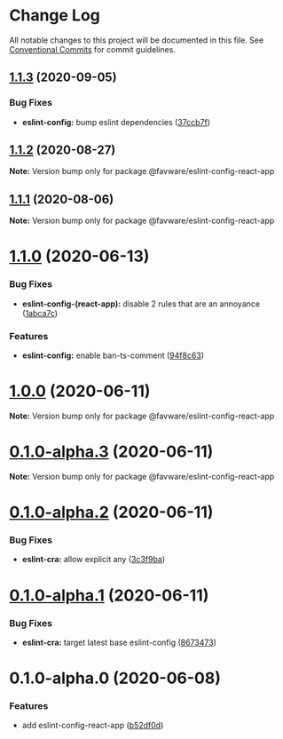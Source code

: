 # Change Log

All notable changes to this project will be documented in this file.
See [Conventional Commits](https://conventionalcommits.org) for commit guidelines.

## [1.1.3](https://github.com/favware/node-packages/compare/@favware/eslint-config-react-app@1.1.2...@favware/eslint-config-react-app@1.1.3) (2020-09-05)


### Bug Fixes

* **eslint-config:** bump eslint dependencies ([37ccb7f](https://github.com/favware/node-packages/commit/37ccb7fc0c266d15df982d20d5960a9e3a07f456))





## [1.1.2](https://github.com/favware/node-packages/compare/@favware/eslint-config-react-app@1.1.1...@favware/eslint-config-react-app@1.1.2) (2020-08-27)

**Note:** Version bump only for package @favware/eslint-config-react-app





## [1.1.1](https://github.com/favware/node-packages/compare/@favware/eslint-config-react-app@1.1.0...@favware/eslint-config-react-app@1.1.1) (2020-08-06)

**Note:** Version bump only for package @favware/eslint-config-react-app





# [1.1.0](https://github.com/favware/node-packages/compare/@favware/eslint-config-react-app@1.0.0...@favware/eslint-config-react-app@1.1.0) (2020-06-13)


### Bug Fixes

* **eslint-config-(react-app):** disable 2 rules that are an annoyance ([1abca7c](https://github.com/favware/node-packages/commit/1abca7c3ae4bc37d44a19eb3cadf44898b65fa73))


### Features

* **eslint-config:** enable ban-ts-comment ([94f8c63](https://github.com/favware/node-packages/commit/94f8c6304193756d3140e8d0cda78bbd9f9e5287))





# [1.0.0](https://github.com/favware/node-packages/compare/@favware/eslint-config-react-app@0.1.0-alpha.3...@favware/eslint-config-react-app@1.0.0) (2020-06-11)

**Note:** Version bump only for package @favware/eslint-config-react-app





# [0.1.0-alpha.3](https://github.com/favware/node-packages/compare/@favware/eslint-config-react-app@0.1.0-alpha.2...@favware/eslint-config-react-app@0.1.0-alpha.3) (2020-06-11)

**Note:** Version bump only for package @favware/eslint-config-react-app





# [0.1.0-alpha.2](https://github.com/favware/node-packages/compare/@favware/eslint-config-react-app@0.1.0-alpha.1...@favware/eslint-config-react-app@0.1.0-alpha.2) (2020-06-11)


### Bug Fixes

* **eslint-cra:** allow explicit any ([3c3f9ba](https://github.com/favware/node-packages/commit/3c3f9ba846873a8a4a03f2353a633b798752d10a))





# [0.1.0-alpha.1](https://github.com/favware/node-packages/compare/@favware/eslint-config-react-app@0.1.0-alpha.0...@favware/eslint-config-react-app@0.1.0-alpha.1) (2020-06-11)


### Bug Fixes

* **eslint-cra:** target latest base eslint-config ([8673473](https://github.com/favware/node-packages/commit/86734737bb5f12f71d15d3a9a01f06688a729062))





# 0.1.0-alpha.0 (2020-06-08)


### Features

* add eslint-config-react-app ([b52df0d](https://github.com/favware/node-packages/commit/b52df0d03f9de534b382d9295d1b301bc60d261c))
